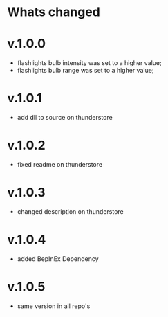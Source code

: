 # Whats changed

# v.1.0.0
- flashlights bulb intensity was set to a higher value;
- flashlights bulb range was set to a higher value;

# v.1.0.1
- add dll to source on thunderstore

# v.1.0.2
- fixed readme on thunderstore

# v.1.0.3
- changed description on thunderstore

# v.1.0.4
- added BepInEx Dependency

# v.1.0.5
- same version in all repo's